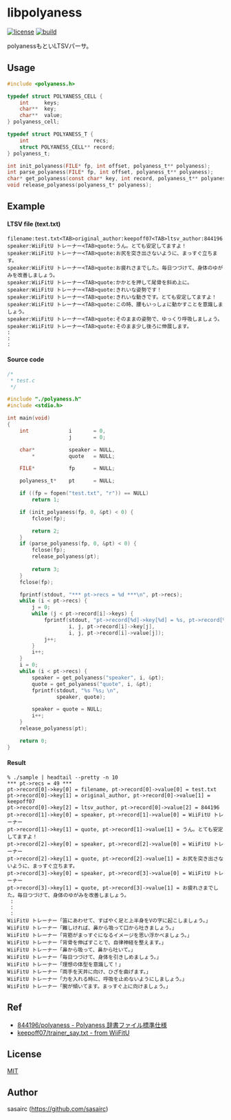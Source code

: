 libpolyaness
===

[![license](https://img.shields.io/badge/License-MIT-blue.svg?style=flat)](https://raw.githubusercontent.com/sasairc/libpolyaness/master/LICENSE)
[![build](https://img.shields.io/travis/sasairc/libpolyaness.svg?style=flat)](https://travis-ci.org/sasairc/libpolyaness)

polyanessもといLTSVパーサ。

## Usage

```c
#include <polyaness.h>

typedef struct POLYANESS_CELL {
    int     keys;
    char**  key;
    char**  value;
} polyaness_cell;

typedef struct POLYANESS_T {
    int                     recs;
    struct POLYANESS_CELL** record;
} polyaness_t;

int init_polyaness(FILE* fp, int offset, polyaness_t** polyaness);
int parse_polyaness(FILE* fp, int offset, polyaness_t** polyaness);
char* get_polyaness(const char* key, int record, polyaness_t** polyaness);
void release_polyaness(polyaness_t* polyaness);
```

## Example

#### LTSV file (text.txt)

```text
filename:test.txt<TAB>original_author:keepoff07<TAB>ltsv_author:844196
speaker:WiiFitU トレーナー<TAB>quote:うん。とても安定してますよ！
speaker:WiiFitU トレーナー<TAB>quote:お尻を突き出さないように、まっすぐ立ちます。
speaker:WiiFitU トレーナー<TAB>quote:お疲れさまでした。毎日つづけて、身体のゆがみを改善しましょう。
speaker:WiiFitU トレーナー<TAB>quote:かかとを押して尾骨を斜め上に。
speaker:WiiFitU トレーナー<TAB>quote:きれいな姿勢です！
speaker:WiiFitU トレーナー<TAB>quote:きれいな動きです。とても安定してますよ！
speaker:WiiFitU トレーナー<TAB>quote:この時、腰もいっしょに動かすことを意識しましょう。
speaker:WiiFitU トレーナー<TAB>quote:そのままの姿勢で、ゆっくり呼吸しましょう。
speaker:WiiFitU トレーナー<TAB>quote:そのまま少し後ろに伸展します。
:
:
:
```

#### Source code

```c
/*
 * test.c
 */

#include "./polyaness.h"
#include <stdio.h>

int main(void)
{
    int             i       = 0,
                    j       = 0;

    char*           speaker = NULL,
        *           quote   = NULL;

    FILE*           fp      = NULL;

    polyaness_t*    pt      = NULL;

    if ((fp = fopen("test.txt", "r")) == NULL)
        return 1;

    if (init_polyaness(fp, 0, &pt) < 0) {
        fclose(fp);

        return 2;
    }
    if (parse_polyaness(fp, 0, &pt) < 0) {
        fclose(fp);
        release_polyaness(pt);
        
        return 3;
    }
    fclose(fp);

    fprintf(stdout, "*** pt->recs = %d ***\n", pt->recs);
    while (i < pt->recs) {
        j = 0;
        while (j < pt->record[i]->keys) {
            fprintf(stdout, "pt->record[%d]->key[%d] = %s, pt->record[%d]->value[%d] = %s\n",
                    i, j, pt->record[i]->key[j],
                    i, j, pt->record[i]->value[j]);
            j++;
        }
        i++;
    }
    i = 0;
    while (i < pt->recs) {
        speaker = get_polyaness("speaker", i, &pt);
        quote = get_polyaness("quote", i, &pt);
        fprintf(stdout, "%s「%s」\n",
                speaker, quote);

        speaker = quote = NULL;
        i++;
    }
    release_polyaness(pt);

    return 0;
}
```

#### Result

```
% ./sample | headtail --pretty -n 10
*** pt->recs = 49 ***
pt->record[0]->key[0] = filename, pt->record[0]->value[0] = test.txt
pt->record[0]->key[1] = original_author, pt->record[0]->value[1] = keepoff07
pt->record[0]->key[2] = ltsv_author, pt->record[0]->value[2] = 844196
pt->record[1]->key[0] = speaker, pt->record[1]->value[0] = WiiFitU トレーナー
pt->record[1]->key[1] = quote, pt->record[1]->value[1] = うん。とても安定してますよ！
pt->record[2]->key[0] = speaker, pt->record[2]->value[0] = WiiFitU トレーナー
pt->record[2]->key[1] = quote, pt->record[2]->value[1] = お尻を突き出さないように、まっすぐ立ちます。
pt->record[3]->key[0] = speaker, pt->record[3]->value[0] = WiiFitU トレーナー
pt->record[3]->key[1] = quote, pt->record[3]->value[1] = お疲れさまでした。毎日つづけて、身体のゆがみを改善しましょう。
 :
 :
 :
WiiFitU トレーナー「笛にあわせて、すばやく足と上半身をVの字に起こしましょう。」
WiiFitU トレーナー「難しければ、鼻から吸って口から吐きましょう。」
WiiFitU トレーナー「背筋がまっすぐになるイメージを思い浮かべましょう。」
WiiFitU トレーナー「背骨を伸ばすことで、自律神経を整えます。」
WiiFitU トレーナー「鼻から吸って、鼻から吐いて。」
WiiFitU トレーナー「毎日つづけて、身体を引きしめましょう。」
WiiFitU トレーナー「理想の体型を意識して！」
WiiFitU トレーナー「両手を天井に向け、ひざを曲げます。」
WiiFitU トレーナー「力を入れる時に、呼吸を止めないようにしましょう。」
WiiFitU トレーナー「腕が傾いてます。まっすぐ上に向けましょう。」
```


## Ref

* [844196/polyaness - Polyaness 辞書ファイル標準仕様](https://github.com/844196/polyaness/blob/master/dictionary_spec.md)
* [keepoff07/trainer_say.txt - from WiiFitU](https://gist.github.com/keepoff07/b16a61141c1fd8a81c45)


## License

[MIT](https://github.com/sasairc/libncipher/blob/master/LICENSE)


## Author

sasairc (https://github.com/sasairc)
